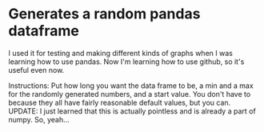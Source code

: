 # Generates a random pandas dataframe
I used it for testing and making different kinds of graphs when I was learning how to use pandas. Now I'm learning how to use github, so it's useful even now.

Instructions: Put how long you want the data frame to be, a min and a max for the randomly generated numbers, and a start value. You don't have to because they all have fairly reasonable default values, but you can.
UPDATE: I just learned that this is actually pointless and is already a part of numpy. So, yeah...
